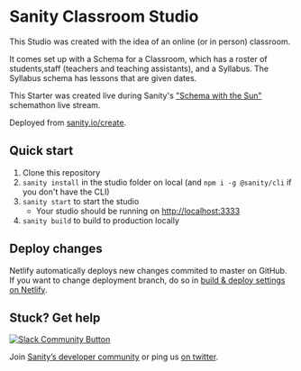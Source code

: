 # Sanity Classroom Studio

This Studio was created with the idea of an online (or in person) classroom.

It comes set up with a Schema for a Classroom, which has a roster of students,staff (teachers and teaching assistants), and a Syllabus. The Syllabus schema has lessons that are given dates.

This Starter was created live during Sanity's ["Schema with the Sun"](https://www.twitch.tv/videos/748571021) schemathon live stream.

Deployed from [sanity.io/create](https://create.sanity.io/?template=sanity-io/sanity-template-classroom-studio).

## Quick start

1. Clone this repository
2. `sanity install` in the studio folder on local (and `npm i -g @sanity/cli` if you don't have the CLI)
3. `sanity start` to start the studio
   - Your studio should be running on [http://localhost:3333](http://localhost:3333)
4. `sanity build` to build to production locally

## Deploy changes

Netlify automatically deploys new changes commited to master on GitHub. If you want to change deployment branch, do so in [build & deploy settings on Netlify](https://www.netlify.com/docs/continuous-deployment/#branches-deploys).

## Stuck? Get help

[![Slack Community Button](https://slack.sanity.io/badge.svg)](https://slack.sanity.io/)

Join [Sanity’s developer community](https://slack.sanity.io) or ping us [on twitter](https://twitter.com/sanity_io).
